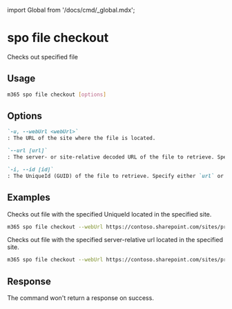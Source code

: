 <!-- DISCLAIMER: All secrets, passwords, and sensitive values in this document are examples only and not real credentials. -->
import Global from '/docs/cmd/_global.mdx';

# spo file checkout

Checks out specified file

## Usage

```sh
m365 spo file checkout [options]
```

## Options

```md definition-list
`-u, --webUrl <webUrl>`
: The URL of the site where the file is located.

`--url [url]`
: The server- or site-relative decoded URL of the file to retrieve. Specify either `url` or `id` but not both.

`-i, --id [id]`
: The UniqueId (GUID) of the file to retrieve. Specify either `url` or `id` but not both.
```

<Global />

## Examples

Checks out file with the specified UniqueId located in the specified site.

```sh
m365 spo file checkout --webUrl https://contoso.sharepoint.com/sites/project-x --id 'b2307a39-e878-458b-bc90-03bc578531d6'
```

Checks out file with the specified server-relative url located in the specified site.

```sh
m365 spo file checkout --webUrl https://contoso.sharepoint.com/sites/project-x --url '/sites/project-x/documents/Test1.docx'
```

## Response

The command won't return a response on success.

